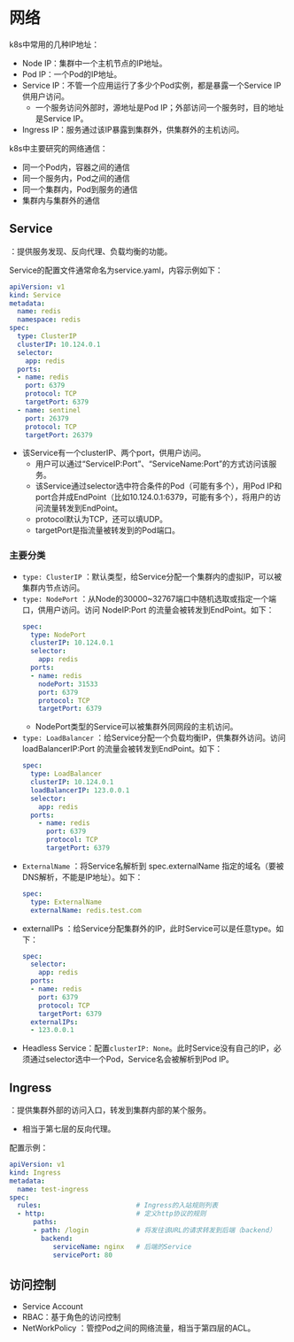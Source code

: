 # 网络

k8s中常用的几种IP地址：
- Node IP：集群中一个主机节点的IP地址。
- Pod IP：一个Pod的IP地址。
- Service IP：不管一个应用运行了多少个Pod实例，都是暴露一个Service IP供用户访问。
  - 一个服务访问外部时，源地址是Pod IP；外部访问一个服务时，目的地址是Service IP。
- Ingress IP：服务通过该IP暴露到集群外，供集群外的主机访问。

k8s中主要研究的网络通信：
- 同一个Pod内，容器之间的通信
- 同一个服务内，Pod之间的通信
- 同一个集群内，Pod到服务的通信
- 集群内与集群外的通信

## Service

：提供服务发现、反向代理、负载均衡的功能。

Service的配置文件通常命名为service.yaml，内容示例如下：
```yaml
apiVersion: v1
kind: Service
metadata:
  name: redis
  namespace: redis
spec:
  type: ClusterIP
  clusterIP: 10.124.0.1
  selector:
    app: redis
  ports:
  - name: redis
    port: 6379
    protocol: TCP
    targetPort: 6379
  - name: sentinel
    port: 26379
    protocol: TCP
    targetPort: 26379
```
- 该Service有一个clusterIP、两个port，供用户访问。
  - 用户可以通过“ServiceIP:Port”、“ServiceName:Port”的方式访问该服务。
  - 该Service通过selector选中符合条件的Pod（可能有多个），用Pod IP和port合并成EndPoint（比如10.124.0.1:6379，可能有多个），将用户的访问流量转发到EndPoint。
  - protocol默认为TCP，还可以填UDP。
  - targetPort是指流量被转发到的Pod端口。

### 主要分类

- `type: ClusterIP` ：默认类型，给Service分配一个集群内的虚拟IP，可以被集群内节点访问。
- `type: NodePort` ：从Node的30000~32767端口中随机选取或指定一个端口，供用户访问。访问 NodeIP:Port 的流量会被转发到EndPoint。如下：
    ```yaml
    spec:
      type: NodePort
      clusterIP: 10.124.0.1
      selector:
        app: redis
      ports:
      - name: redis
        nodePort: 31533
        port: 6379
        protocol: TCP
        targetPort: 6379
    ```
    - NodePort类型的Service可以被集群外同网段的主机访问。
- `type: LoadBalancer` ：给Service分配一个负载均衡IP，供集群外访问。访问 loadBalancerIP:Port 的流量会被转发到EndPoint。如下：
    ```yaml
    spec:
      type: LoadBalancer
      clusterIP: 10.124.0.1
      loadBalancerIP: 123.0.0.1
      selector:
        app: redis
      ports:
        - name: redis
          port: 6379
          protocol: TCP
          targetPort: 6379
    ```
- `ExternalName` ：将Service名解析到 spec.externalName 指定的域名（要被DNS解析，不能是IP地址）。如下：
    ```yaml
    spec:
      type: ExternalName
      externalName: redis.test.com
    ```
- externalIPs ：给Service分配集群外的IP，此时Service可以是任意type。如下：
    ```yaml
    spec:
      selector:
        app: redis
      ports:
      - name: redis
        port: 6379
        protocol: TCP
        targetPort: 6379
      externalIPs:
      - 123.0.0.1
    ```
- Headless Service：配置`clusterIP: None`。此时Service没有自己的IP，必须通过selector选中一个Pod，Service名会被解析到Pod IP。

## Ingress

：提供集群外部的访问入口，转发到集群内部的某个服务。
- 相当于第七层的反向代理。

配置示例：
```yaml
apiVersion: v1
kind: Ingress
metadata:
  name: test-ingress
spec:
  rules:                        # Ingress的入站规则列表
  - http:                       # 定义http协议的规则
      paths:
      - path: /login            # 将发往该URL的请求转发到后端（backend）
        backend:
           serviceName: nginx   # 后端的Service
           servicePort: 80
```

## 访问控制

- Service Account
- RBAC：基于角色的访问控制
- NetWorkPolicy ：管控Pod之间的网络流量，相当于第四层的ACL。
